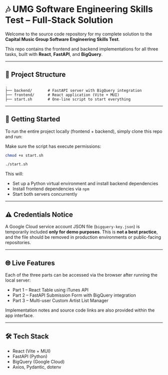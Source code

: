 # 🎶 UMG Software Engineering Skills Test – Full-Stack Solution

Welcome to the source code repository for my complete solution to the **Capital Music Group Software Engineering Skills Test**.

This repo contains the frontend and backend implementations for all three tasks, built with **React**, **FastAPI**, and **BigQuery**.

---

## 🧩 Project Structure

```
.
├── backend/       # FastAPI server with BigQuery integration
├── frontend/      # React application (Vite + MUI)
├── start.sh       # One-line script to start everything
```

---

## 🚀 Getting Started

To run the entire project locally (frontend + backend), simply clone this repo and run:

Make sure the script has execute permissions:

```bash
chmod +x start.sh

./start.sh
```


This will:
- Set up a Python virtual environment and install backend dependencies
- Install frontend dependencies via `npm`
- Start both servers concurrently

---

## ⚠️ Credentials Notice

A Google Cloud service account JSON file (`bigquery-key.json`) is temporarily included **only for demo purposes**. This is **not a best practice**, and the file should be removed in production environments or public-facing repositories.

---

## 🌐 Live Features

Each of the three parts can be accessed via the browser after running the local server:

- Part 1 – React Table using iTunes API
- Part 2 – FastAPI Submission Form with BigQuery integration
- Part 3 – Multi-user Custom Artist List Manager

Implementation notes and source code links are also provided within the app interface.

---

## 🛠️ Tech Stack

- React (Vite + MUI)
- FastAPI (Python)
- BigQuery (Google Cloud)
- Axios, Pydantic, dotenv
